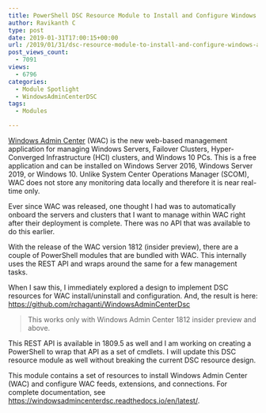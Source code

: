 ```yaml
---
title: PowerShell DSC Resource Module to Install and Configure Windows Admin Center
author: Ravikanth C
type: post
date: 2019-01-31T17:00:15+00:00
url: /2019/01/31/dsc-resource-module-to-install-and-configure-windows-admin-center/
post_views_count:
  - 7091
views:
  - 6796
categories:
  - Module Spotlight
  - WindowsAdminCenterDSC
tags:
  - Modules

---
```

[Windows Admin Center](https://docs.microsoft.com/en-us/windows-server/manage/windows-admin-center/understand/windows-admin-center) (WAC) is the new web-based management application for managing Windows Servers, Failover Clusters, Hyper-Converged Infrastructure (HCI) clusters, and Windows 10 PCs. This is a free application and can be installed on Windows Server 2016, Windows Server 2019, or Windows 10. Unlike System Center Operations Manager (SCOM), WAC does not store any monitoring data locally and therefore it is near real-time only.

Ever since WAC was released, one thought I had was to automatically onboard the servers and clusters that I want to manage within WAC right after their deployment is complete. There was no API that was available to do this earlier. 

With the release of the WAC version 1812 (insider preview), there are a couple of PowerShell modules that are bundled with WAC. This internally uses the REST API and wraps around the same for a few management tasks.

When I saw this, I immediately explored a design to implement DSC resources for WAC install/uninstall and configuration. And, the result is here: https://github.com/rchaganti/WindowsAdminCenterDsc

> This works only with Windows Admin Center 1812 insider preview and above.


This REST API is available in 1809.5 as well and I am working on creating a PowerShell to wrap that API as a set of cmdlets. I will update this DSC resource module as well without breaking the current DSC resource design.

This module contains a set of resources to install Windows Admin Center (WAC) and configure WAC feeds, extensions, and connections. For complete documentation, see https://windowsadmincenterdsc.readthedocs.io/en/latest/.
